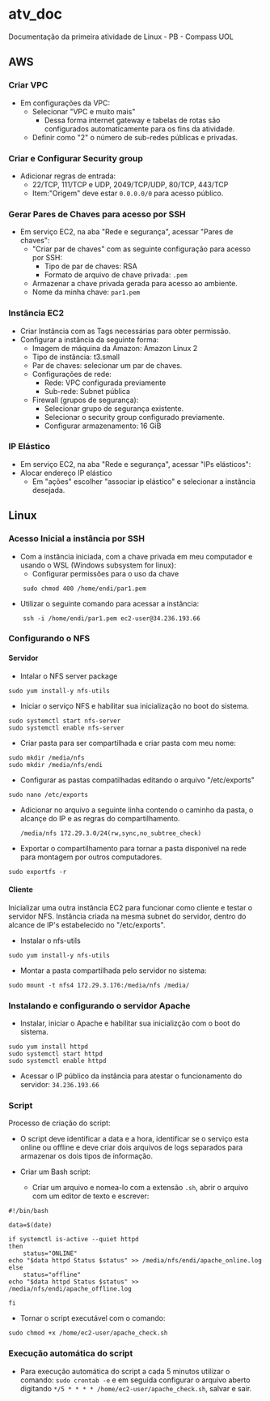 # atv_doc
Documentação da primeira atividade de Linux - PB - Compass UOL 

## AWS

### Criar VPC
- Em configurações da VPC:
  - Selecionar "VPC e muito mais"
    - Dessa forma internet gateway e tabelas de rotas são configurados automaticamente para os fins da atividade.
  - Definir como "2" o número de sub-redes públicas e privadas.

### Criar e Configurar Security group
- Adicionar regras de entrada:
  - 22/TCP, 111/TCP e UDP, 2049/TCP/UDP, 80/TCP, 443/TCP
  - Item:"Origem" deve estar ```0.0.0.0/0``` para acesso público. 
    
### Gerar Pares de Chaves para acesso por SSH
- Em serviço EC2, na aba "Rede e segurança", acessar "Pares de chaves":
  - "Criar par de chaves" com as seguinte configuração para acesso por SSH:
    - Tipo de par de chaves: RSA
    - Formato de arquivo de chave privada: ```.pem```
  - Armazenar a chave privada gerada para acesso ao ambiente.
  - Nome da minha chave: ```par1.pem``` 

### Instância EC2
- Criar Instância com as Tags necessárias para obter permissão. 
- Configurar a instância da seguinte forma:
  - Imagem de máquina da Amazon: Amazon Linux 2
  - Tipo de instância: t3.small
  - Par de chaves: selecionar um par de chaves.
  - Configurações de rede:
    - Rede: VPC configurada previamente
    - Sub-rede: Subnet pública
  - Firewall (grupos de segurança):
    - Selecionar grupo de segurança existente.
    - Selecionar o security group configurado previamente.
    - Configurar armazenamento: 16 GiB

### IP Elástico
- Em serviço EC2, na aba "Rede e segurança", acessar "IPs elásticos":
- Alocar endereço IP elástico
  - Em "ações" escolher "associar ip elástico" e selecionar a instância desejada.

## Linux

### Acesso Inicial a instância por SSH
- Com a instância iniciada, com a chave privada em meu computador e usando o WSL (Windows subsystem for linux):
  - Configurar permissões para o uso da chave 

```
    sudo chmod 400 /home/endi/par1.pem
```

- Utilizar o seguinte comando para acessar a instância:

```
    ssh -i /home/endi/par1.pem ec2-user@34.236.193.66
```

### Configurando o NFS
#### Servidor
- Intalar o NFS server package

```
sudo yum install-y nfs-utils
```
- Iniciar o serviço NFS e habilitar sua inicialização no boot do sistema.

```
sudo systemctl start nfs-server
sudo systemctl enable nfs-server
```

- Criar pasta para ser compartilhada e criar pasta com meu nome:

```
sudo mkdir /media/nfs
sudo mkdir /media/nfs/endi
```

- Configurar as pastas compatilhadas editando o arquivo "/etc/exports"

```
sudo nano /etc/exports
```

  - Adicionar no arquivo a seguinte linha contendo o caminho da pasta, o alcançe do IP e as regras do compartilhamento.

    ```/media/nfs 172.29.3.0/24(rw,sync,no_subtree_check) ```

- Exportar o compartilhamento para tornar a pasta disponivel na rede para montagem por outros computadores.
```
sudo exportfs -r
```

#### Cliente

Inicializar uma outra instância EC2 para funcionar como cliente e testar o servidor NFS.
Instância criada na mesma subnet do servidor, dentro do alcance de IP's estabelecido no "/etc/exports". 

- Instalar o nfs-utils

```
sudo yum install-y nfs-utils
```

- Montar a pasta compartilhada pelo servidor no sistema:

```
sudo mount -t nfs4 172.29.3.176:/media/nfs /media/
```

### Instalando e configurando o servidor Apache

- Instalar, iniciar o Apache e habilitar sua inicializção com o boot do sistema.

```
sudo yum install httpd
sudo systemctl start httpd
sudo systemctl enable httpd
```

- Acessar o IP público da instância para atestar o funcionamento do servidor: ```34.236.193.66```


### Script

Processo de criação do script:

- O script deve identificar a data e a hora, identificar se o serviço esta online ou offline e deve criar dois arquivos de logs separados para armazenar os dois tipos de informação.
 
- Criar um Bash script:
  - Criar um arquivo e nomea-lo com a extensão ```.sh```, abrir o arquivo com um editor de texto e escrever:

```
#!/bin/bash

data=$(date)

if systemctl is-active --quiet httpd
then
	status="ONLINE"
echo "$data httpd Status $status" >> /media/nfs/endi/apache_online.log
else
	status="offline"
echo "$data httpd Status $status" >> /media/nfs/endi/apache_offline.log

fi

```

- Tornar o script executável com o comando:
```
sudo chmod +x /home/ec2-user/apache_check.sh
```


### Execução automática do script

- Para execução automática do script a cada 5 minutos utilizar o comando: ```sudo crontab -e``` e em seguida configurar o arquivo 
aberto digitando ```*/5 * * * * /home/ec2-user/apache_check.sh```, salvar e sair. 
